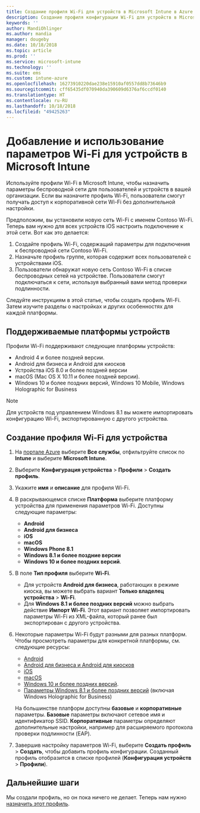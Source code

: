 ```yaml
---
title: Создание профиля Wi-Fi для устройств в Microsoft Intune в Azure | Документация Майкрософт
description: Создание профиля конфигурации Wi-Fi для устройств в Microsoft Intune. Создайте профили для Android, Android для бизнеса, Android для киосков, iOS, macOS, Windows 10 и более поздних версий, а также Windows Holographic for Business. С помощью этих профилей можно создать подключение Wi-Fi для использования сертификатов, выбрать тип EAP, указать метод аутентификации, включить прокси-сервер и многое другое.
keywords: ''
author: MandiOhlinger
ms.author: mandia
manager: dougeby
ms.date: 10/18/2018
ms.topic: article
ms.prod: ''
ms.service: microsoft-intune
ms.technology: ''
ms.suite: ems
ms.custom: intune-azure
ms.openlocfilehash: 16273910220dae238e15910af0557dd8b73646b9
ms.sourcegitcommit: cff65435df070940da390609d6376af6ccdf0140
ms.translationtype: HT
ms.contentlocale: ru-RU
ms.lasthandoff: 10/18/2018
ms.locfileid: "49425263"
---
```

# <a name="add-and-use-wi-fi-settings-on-your-devices-in-microsoft-intune"></a>Добавление и использование параметров Wi-Fi для устройств в Microsoft Intune

Используйте профили Wi-Fi в Microsoft Intune, чтобы назначить параметры беспроводной сети для пользователей и устройств в вашей организации. Если вы назначите профиль Wi-Fi, пользователи смогут получать доступ к корпоративной сети Wi-Fi без дополнительной настройки.

Предположим, вы установили новую сеть Wi-Fi с именем Contoso Wi-Fi. Теперь вам нужно для всех устройств iOS настроить подключение к этой сети. Вот как это делается:

1. Создайте профиль Wi-Fi, содержащий параметры для подключения к беспроводной сети Contoso Wi-Fi.
2. Назначьте профиль группе, которая содержит всех пользователей с устройствами iOS.
3. Пользователи обнаружат новую сеть Contoso Wi-Fi в списке беспроводных сетей на устройстве. Пользователи смогут подключаться к сети, используя выбранный вами метод проверки подлинности.

Следуйте инструкциям в этой статье, чтобы создать профиль Wi-Fi. Затем изучите разделы о настройках и других особенностях для каждой платформы.

## <a name="supported-device-platforms"></a>Поддерживаемые платформы устройств

Профили Wi-Fi поддерживают следующие платформы устройств:

- Android 4 и более поздней версии.
- Android для бизнеса и Android для киосков
- Устройства iOS 8.0 и более поздней версии
- macOS (Mac OS X 10.11 и более поздней версии).
- Windows 10 и более поздних версий, Windows 10 Mobile, Windows Holographic for Business

> [!NOTE]
> Для устройств под управлением Windows 8.1 вы можете импортировать конфигурацию Wi-Fi, экспортированную с другого устройства.

## <a name="create-a-wi-fi-device-profile"></a>Создание профиля Wi-Fi для устройства

1. На [портале Azure](https://portal.azure.com) выберите **Все службы**, отфильтруйте список по **Intune** и выберите **Microsoft Intune**. 
2. Выберите **Конфигурация устройства** > **Профили** > **Создать профиль**.
3. Укажите **имя** и **описание** для профиля Wi-Fi.
4. В раскрывающемся списке **Платформа** выберите платформу устройства для применения параметров Wi-Fi. Доступны следующие параметры:

    - **Android**
    - **Android для бизнеса**
    - **iOS**
    - **macOS**
    - **Windows Phone 8.1**
    - **Windows 8.1 и более поздние версии**
    - **Windows 10 и более поздних версий**.

5. В поле **Тип профиля** выберите **Wi-Fi**.

    - Для устройств **Android для бизнеса**, работающих в режиме киоска, вы можете выбрать вариант **Только владелец устройства** > **Wi-Fi**.
    - Для **Windows 8.1 и более поздних версий** можно выбрать действие **Импорт Wi-Fi**. Этот вариант позволяет импортировать параметры Wi-Fi из XML-файла, который ранее был экспортирован с другого устройства.

6. Некоторые параметры Wi-Fi будут разными для разных платформ. Чтобы просмотреть параметры для конкретной платформы, см. следующие ресурсы:

    - [Android](wi-fi-settings-android.md)
    - [Android для бизнеса и Android для киосков](wi-fi-settings-android-enterprise.md)
    - [iOS](wi-fi-settings-ios.md)
    - [macOS](wi-fi-settings-macos.md)
    - [Windows 10 и более поздних версий](wi-fi-settings-windows.md).
    - [Параметры Windows 8.1 и более поздних версий](wi-fi-settings-import-windows-8-1.md) (включая Windows Holographic for Business)

    На большинстве платформ доступны **базовые** и **корпоративные** параметры. **Базовые** параметры включают сетевое имя и идентификатор SSID. **Корпоративные** параметры определяют дополнительные настройки, например для расширяемого протокола проверки подлинности (EAP).

7. Завершив настройку параметров Wi-Fi, выберите **Создать профиль** > **Создать**, чтобы добавить профиль конфигурации. Созданный профиль отобразится в списке профилей (**Конфигурация устройств** > **Профили**).

## <a name="next-steps"></a>Дальнейшие шаги

Мы создали профиль, но он пока ничего не делает. Теперь нам нужно [назначить этот профиль](device-profile-assign.md).
